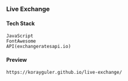 ### Live Exchange


#### Tech Stack

```
JavaScript
FontAwesome
API(exchangeratesapi.io)
```

#### Preview

```
https://korayguler.github.io/live-exchange/
```
